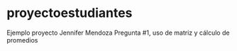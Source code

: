 # proyectoestudiantes
Ejemplo proyecto Jennifer Mendoza
Pregunta #1, uso de matriz y cálculo de promedios
